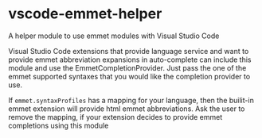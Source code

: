# vscode-emmet-helper
A helper module to use emmet modules with Visual Studio Code


Visual Studio Code extensions that provide language service and want to provide emmet abbreviation expansions 
in auto-complete can include this module and use the EmmetCompletionProvider.
Just pass the one of the emmet supported syntaxes that you would like the completion provider to use.

If `emmet.syntaxProfiles` has a mapping for your language, then the builit-in emmet extension will provide 
html emmet abbreviations. Ask the user to remove the mapping, if your extension decides to provide
emmet completions using this module
